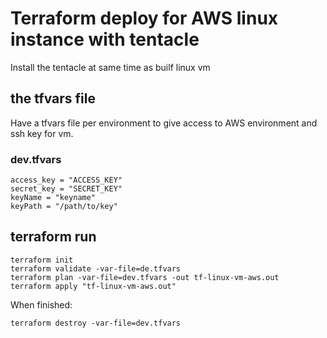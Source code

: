 # Terraform deploy for AWS linux instance with tentacle

Install the tentacle at same time as builf linux vm

## the tfvars file

Have a tfvars file per environment to give access to AWS environment and ssh key for vm.

### dev.tfvars

```
access_key = "ACCESS_KEY"
secret_key = "SECRET_KEY"
keyName = "keyname"
keyPath = "/path/to/key"
```

## terraform run
```
terraform init
terraform validate -var-file=de.tfvars
terraform plan -var-file=dev.tfvars -out tf-linux-vm-aws.out
terraform apply "tf-linux-vm-aws.out"
```

When finished:
```
terraform destroy -var-file=dev.tfvars
```
